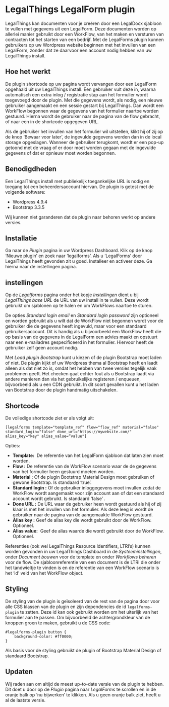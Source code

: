# LegalThings LegalForm plugin
LegalThings kan documenten voor je creëren door een LegalDocx sjabloon te vullen met gegevens uit een LegalForm. Deze documenten worden op allerlei manier gebruikt door een WorkFlow, van het maken en versturen van contracten tot het starten van een bedrijf. Met de LegalForms plugin kunnen gebruikers op uw Wordpress website beginnen met het invullen van een LegalForm, zonder dat ze daarvoor een account nodig hebben van uw LegalThings install.

## Hoe het werkt
De plugin shortcode op uw pagina wordt vervangen door een LegalForm opgehaald uit uw LegalThings install. Een gebruiker vult deze in, waarna automatisch een extra inlog / registratie stap aan het formulier wordt toegevoegd door de plugin. Met die gegevens wordt, als nodig, een nieuwe gebruiker aangemaakt en een sessie gestart bij LegalThings. Dan wordt een WorkFlow begonnen waar de gegevens van het formulier naartoe worden gestuurd. Hierna wordt de gebruiker naar de pagina van de flow gebracht, of naar een in de shortcode opgegeven URL.

Als de gebruiker het invullen van het formulier wil uitstellen, klikt hij of zij op de knop ‘Bewaar voor later’, de ingevulde gegevens worden dan in de local storage opgeslagen. Wanneer de gebruiker terugkomt, wordt er een pop-up getoond met de vraag of er door moet worden gegaan met de ingevulde gegevens of dat er opnieuw moet worden begonnen.

## Benodigdheden
Een LegalThings install met publiekelijk toegankelijke URL is nodig en toegang tot een beheerdersaccount hiervan. De plugin is getest met de volgende software:

* Wordpress 4.9.4
* Bootstrap 3.3.5

Wij kunnen niet garanderen dat de plugin naar behoren werkt op andere versies.

## Installatie
Ga naar de *Plugin* pagina in uw Wordpress Dashboard. Klik op de knop ‘Nieuwe plugin’ en zoek naar ‘legalforms’. Als u ‘LegalForms’ door LegalThings heeft gevonden zit u goed. Installeer en activeer deze. Ga hierna naar de instellingen pagina.

## instellingen
Op de *Legalforms* pagina onder het kopje *Instellingen* dient u bij *LegalThings base URL* de URL van uw install in te vullen. Deze wordt gebruikt om sjablonen op te halen en om WorkFlows naartoe te sturen.

De opties *Standard login email* en *Standard login password* zijn optioneel en worden gebruikt als u wilt dat de WorkFlow niet begonnen wordt voor de gebruiker die de gegevens heeft ingevuld, maar voor een standaard gebruikersaccount. Dit is handig als u bijvoorbeeld een WorkFlow heeft die op basis van de gegevens in de LegalForm een advies maakt en opstuurt naar een e-mailadres gespecificeerd in het formulier. Hiervoor heeft de gebruiker zelf geen account nodig.

Met *Load plugin Bootstrap* kunt u kiezen of de plugin Bootstrap moet laden of niet. De plugin kijkt of uw Wordpress thema al Bootstrap heeft en laadt alleen als dat niet zo is, omdat het hebben van twee versies tegelijk vaak problemen geeft. Het checken gaat echter fout als u Bootstrap laadt via andere manieren dan via het gebruikelijke registeren / enqueuen, bijvoorbeeld als u een CDN gebruikt. In dit soort gevallen kunt u het laden van Bootstrap door de plugin handmatig uitschakelen.

## Shortcode
De volledige shortcode ziet er als volgt uit:

```
[legalforms template="template_ref" flow="flow_ref" material="false" standard_login="false" done_url="https://mywebsite.com/" alias_key="key" alias_value=“value"]
```

Opties:

- **Template:**
 De referentie van het LegalForm sjabloon dat laten zien moet worden.
- **Flow :**
De referentie van de WorkFlow scenario waar de de gegevens van het formulier heen gestuurd moeten worden.
- **Material :**
Of de plugin Bootstrap Material Design moet gebruiken of gewone Bootstrap. Is standaard ‘true’.
- **Standard login :**
Of de gebruiker inloggegevens moet invullen zodat de WorkFlow wordt aangemaakt voor zijn account aan of dat een standaard account wordt gebruikt. Is standaard ‘false’ .
- **Done URL :**
De URL waar de gebruiker heen wordt gestuurd als hij of zij klaar is met het invullen van het formulier. Als deze leeg is wordt de gebruiker naar de pagina van de aangemaakte WorkFlow gestuurd.
- **Alias key :**
Geef de alias key die wordt gebruikt door de WorkFlow. Optioneel.
- **Alias value:**
 Geef de alias waarde die wordt gebruikt door de WorkFlow. Optioneel.

Referenties (ook wel LegalThings Resource Identifiers, LTRI’s) kunnen worden gevonden in uw LegalThings Dashboard in de *Systeeminstellingen*, onder *Document bouwen* voor  de template en onder *Workflows beheren* voor de flow. De sjabloonreferentie van een document is de LTRI die onder het tandwieltje te vinden is en de referentie van een WorkFlow scenario is het ‘id’ veld van het WorkFlow object.

## Styling
De styling van de plugin is geïsoleerd van de rest van de pagina door voor alle CSS klassen van de plugin en zijn dependencies de id `legalforms-plugin` te zetten. Deze id kan ook gebruikt worden om het uiterlijk van het formulier aan te passen. Om bijvoorbeeld de achtergrondkleur van de knoppen groen te maken, gebruikt u de CSS code:

```
#legalforms-plugin button {
    background-color: #ff0000;
}
```

Als basis voor de styling gebruikt de plugin of Bootstrap Material Design of standaard Bootstrap.

## Updaten
Wij raden aan om altijd de meest up-to-date versie van de plugin te hebben. Dit doet u door op de *Plugin* pagina naar *LegalForms* te scrollen en in de oranje balk op ‘nu bijwerken’ te klikken. Als u geen oranje balk ziet, heeft u al de laatste versie.
